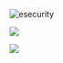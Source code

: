![esecurity](https://raw.githubusercontent.com/billbuchanan/esecurity/master/z_associated/esecurity_graphics.jpg)

[![](http://img.youtube.com/vi/zqmjUpJNcJA/0.jpg)](https://www.youtube.com/watch?v=zqmjUpJNcJA "")

[![](http://img.youtube.com/vi/3hkRjzl8B8w/0.jpg)](https://www.youtube.com/watch?v=3hkRjzl8B8w "")
